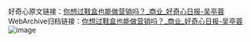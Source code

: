 好奇心原文链接：[你想过鞋盒也能做营销吗？_商业_好奇心日报-吴亭蓉](https://www.qdaily.com/articles/1616.html)
WebArchive归档链接：[你想过鞋盒也能做营销吗？_商业_好奇心日报-吴亭蓉](http://web.archive.org/web/20190623145954/https://www.qdaily.com/articles/1616.html)
![image](http://ww3.sinaimg.cn/large/007d5XDply1g3v4jm5f6aj30u02ojx4k)